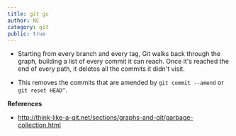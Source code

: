 ```yaml
---
title: git gc
author: NC
category: git
public: true
---
```


- Starting from every branch and every tag, Git walks back through the graph, building a list of every commit it can reach. Once it's reached the end of every path, it deletes all the commits it didn't visit.

- This removes the commits that are amended by `git commit --amend` or `git reset HEAD^`.


**References**

- <http://think-like-a-git.net/sections/graphs-and-git/garbage-collection.html>
